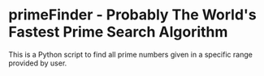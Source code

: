 # primeFinder - Probably The World's Fastest Prime Search Algorithm
This is a Python script to find all prime numbers given in a specific range provided by user.
